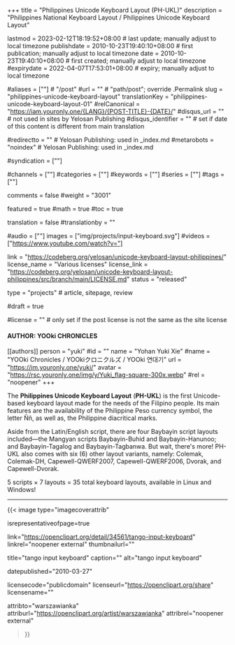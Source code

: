 +++
title = "Philippines Unicode Keyboard Layout (PH-UKL)"
description = "Philippines National Keyboard Layout / Philippines Unicode Keyboard Layout"

lastmod = 2023-02-12T18:19:52+08:00                 # last update; manually adjust to local timezone
publishdate = 2010-10-23T19:40:10+08:00             # first publication; manually adjust to local timezone
date = 2010-10-23T19:40:10+08:00                    # first created; manually adjust to local timezone
#expirydate = 2022-04-07T17:53:01+08:00              # expiry; manually adjust to local timezone

#aliases = [""]                                        # "/post"
#url = ""                                              # "path/post"; override .Permalink
slug = "philippines-unicode-keyboard-layout"
translationKey = "philippines-unicode-keyboard-layout-01"
#relCanonical = "https://iam.youronly.one/{LANG}/{POST-TITLE}-{DATE}/"
#disqus_url = ""                                       # not used in sites by Yelosan Publishing
#disqus_identifier = ""                                # set if date of this content is different from main translation

#redirectto = ""                                       # Yelosan Publishing: used in _index.md
#metarobots = "noindex"                                # Yelosan Publishing: used in _index.md

#syndication = [""]

#channels = [""]
#categories = [""]
#keywords = [""]
#series = [""]
#tags = [""]

comments = false
#weight = "3001"

featured = true
#math = true
#toc = true

translation = false
#translationby = ""

#audio = [""]
images = ["img/projects/input-keyboard.svg"]
#videos = ["https://www.youtube.com/watch?v="]

link = "https://codeberg.org/yelosan/unicode-keyboard-layout-philippines/"
license_name = "Various licenses"
license_link = "https://codeberg.org/yelosan/unicode-keyboard-layout-philippines/src/branch/main/LICENSE.md"
status = "released"

type = "projects"                                             # article, sitepage, review

#draft = true

#license = ""                                          # only set if the post license is not the same as the site license

#### AUTHOR: YOOki CHRONICLES ####
[[authors]]
  person = "yuki"
  #id = ""
  name = "Yohan Yuki Xie"
  #name = "YOOki Chronicles / YOOkiクロニクルズ / YOOki 연대기"
  url = "https://im.youronly.one/yuki/"
  avatar = "https://rsc.youronly.one/img/y/Yuki_flag-square-300x.webp"
  #rel = "noopener"
+++

The **Philippines Unicode Keyboard Layout** (**PH-UKL**) is the first Unicode-based keyboard layout made for the needs of the Filipino people. Its main features are the availability of the Philippine Peso currency symbol, the letter Ññ, as well as, the Philippine diacritical marks.

<!-- more -->

Aside from the Latin/English script, there are four Baybayin script layouts included—the Mangyan scripts Baybayin-Buhid and Baybayin-Hanunoo; and Baybayin-Tagalog and Baybayin-Tagbanwa. But wait, there's more! PH-UKL also comes with six (6) other layout variants, namely: Colemak, Colemak-DH, Capewell-QWERF2007, Capewell-QWERF2006, Dvorak, and Capewell-Dvorak.

5 scripts × 7 layouts = 35 total keyboard layouts, available in Linux and Windows!

---

{{< image
  type="imagecoverattrib"

  isrepresentativeofpage=true

  link="https://openclipart.org/detail/34561/tango-input-keyboard"
  linkrel="noopener external"
  thumbnailurl=""

  title="tango input keyboard"
  caption=""
  alt="tango input keyboard"

  datepublished="2010-03-27"

  licensecode="publicdomain"
  licenseurl="https://openclipart.org/share"
  licensename=""

  attribto="warszawianka"
  attriburl="https://openclipart.org/artist/warszawianka"
  attribrel="noopener external"
>}}
